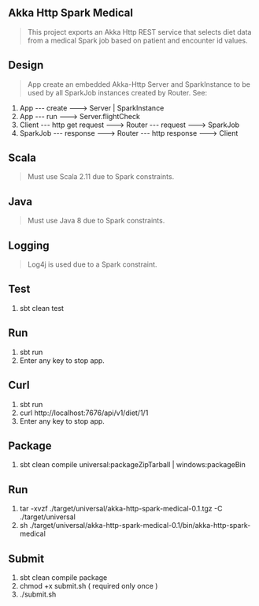Akka Http Spark Medical
-----------------------
>This project exports an Akka Http REST service that selects diet data from a medical Spark job based on
>patient and encounter id values.

Design
------
>App create an embedded Akka-Http Server and SparkInstance to be used by all SparkJob instances created
>by Router. See:
1. App --- create ---> Server | SparkInstance
2. App --- run ---> Server.flightCheck
3. Client --- http get request ---> Router --- request ---> SparkJob
4. SparkJob --- response ---> Router --- http response ---> Client

Scala
-----
>Must use Scala 2.11 due to Spark constraints.

Java
----
>Must use Java 8 due to Spark constraints.

Logging
-------
>Log4j is used due to a Spark constraint.

Test
----
1. sbt clean test

Run
---
1. sbt run
2. Enter any key to stop app.

Curl
----
1. sbt run
2. curl http://localhost:7676/api/v1/diet/1/1
3. Enter any key to stop app.

Package
-------
1. sbt clean compile universal:packageZipTarball | windows:packageBin

Run
---
1. tar -xvzf ./target/universal/akka-http-spark-medical-0.1.tgz -C ./target/universal
2. sh ./target/universal/akka-http-spark-medical-0.1/bin/akka-http-spark-medical

Submit
------
1. sbt clean compile package
2. chmod +x submit.sh ( required only once )
3. ./submit.sh